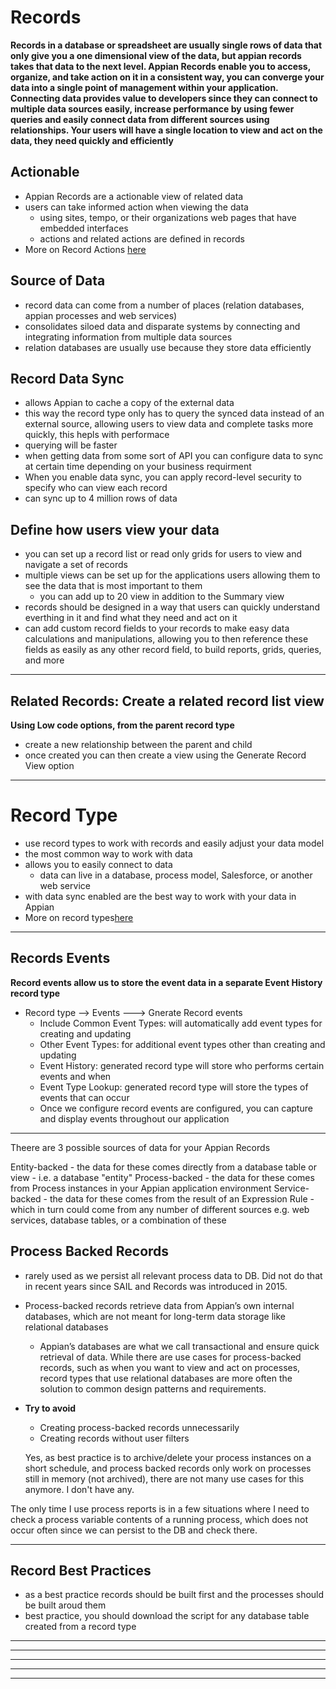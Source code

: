 # Records
**Records in a database or spreadsheet are usually single rows of data that only give you a one dimensional view of the data, but appian records takes that data to the next level. Appian Records enable you to access, organize, and take action on it in a consistent way, you can converge your data into a single point of management within your application. Connecting data provides value to developers since they can connect to multiple data sources easily, increase performance by using fewer queries and easily connect data from different sources using relationships. Your users will have a single location to view and act on the data, they need quickly and efficiently**

## Actionable
- Appian Records are a actionable view of related data
- users can take informed action when viewing the data
    - using sites, tempo, or their organizations web pages that have embedded interfaces
    - actions and related actions are defined in records
- More on Record Actions [here](./RecordActions.md)

## Source of Data
- record data can come from a number of places (relation databases, appian processes and web services)
- consolidates siloed data and disparate systems by connecting and integrating information from multiple data sources
- relation databases are usually use because they store data efficiently 


## Record Data Sync
- allows Appian to cache a copy of the external data
- this way the record type only has to query the synced data instead of an external source, allowing users to view data and complete tasks more quickly, this hepls with performace
- querying will be faster
- when getting data from some sort of API you can configure data to sync at certain time depending on your business requirment
- When you enable data sync, you can apply record-level security to specify who can view each record
- can sync up to 4 million rows of data


## Define how users view your data
- you can set up a record list or read only grids for users to view and navigate a set of records
- multiple views can be set up for the applications users allowing them to see the data that is most important to them
    - you can add up to 20 view in addition to the Summary view
- records should be designed in a way that users can quickly understand everthing in it and find what they need and act on it
- can add custom record fields to your records to make easy data calculations and manipulations, allowing you to then reference these fields as easily as any other record field, to build reports, grids, queries, and more

---

## Related Records: Create a related record list view
**Using Low code options, from the parent record type**
- create a new relationship between the parent and child
- once created you can then create a view using the Generate Record View option

---

# Record Type
- use record types to work with records and easily adjust your data model
- the most common way to work with data
- allows you to easily connect to data
    - data can live in a database, process model, Salesforce, or another web service
- with data sync enabled are the best way to work with your data in Appian
- More on record types[here](./RecordType.md)

---

## Records Events
**Record events allow us to store the event data in a separate Event History record type**
- Record type --> Events ---> Gnerate Record events
    -  Include Common Event Types: will automatically add event types for creating and updating 
    - Other Event Types: for additional event types other than creating and updating
    - Event History: generated record type will store who performs certain events and when
    - Event Type Lookup: generated record type will store the types of events that can occur
    - Once we configure record events are configured, you can capture and display events throughout our application

---
Theere are 3 possible sources of data for your Appian Records

Entity-backed - the data for these comes directly from a database table or view - i.e. a database "entity"
Process-backed - the data for these comes from Process instances in your Appian application environment 
Service-backed - the data for these comes from the result of an Expression Rule - which in turn could come from any number of different sources e.g. web services, database tables, or a combination of these
## Process Backed Records
- rarely used as we persist all relevant process data to DB. Did not do that in recent years since SAIL and Records was introduced in 2015.
- Process-backed records retrieve data from Appian’s own internal databases, which are not meant for long-term data storage like relational databases
    - Appian’s databases are what we call transactional and ensure quick retrieval of data. While there are use cases for process-backed records, such as when you want to view and act on processes, record types that use relational databases are more often the solution to common design patterns and requirements.
- **Try to avoid**
  - Creating process-backed records unnecessarily
  - Creating records without user filters

  Yes, as best practice is to archive/delete your process instances on a short schedule, and process backed records only work on processes still in memory (not archived), there are not many use cases for this anymore.  I don't have any.

The only time I use process reports is in a few situations where I need to check a process variable contents of a running process, which does not occur often since we can persist to the DB and check there.  



---

## Record Best Practices
- as a best practice records should be built first and the processes should be built aroud them
- best practice, you should download the script for any database table created from a record type
----






-----------------------------------------------------------






________________________________________




_________________________________________________________________________








-----


